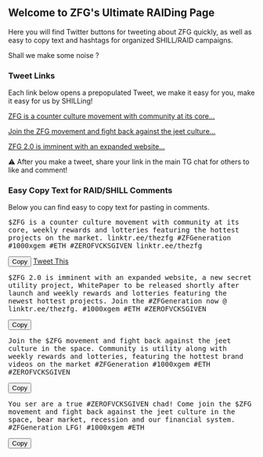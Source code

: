 <script src="https://ajax.googleapis.com/ajax/libs/jquery/2.1.1/jquery.min.js"></script>
<script src="https://cdn.jsdelivr.net/clipboard.js/1.5.12/clipboard.min.js"></script>

<script defer>
$(function(){
  new Clipboard('.copy-text');
});
</script>

## Welcome to ZFG's Ultimate RAIDing Page

Here you will find Twitter buttons for tweeting about ZFG quickly, as well as easy to copy text and hashtags for organized SHILL/RAID campaigns. 

Shall we make some noise ? 

### Tweet Links

Each link below opens a prepopulated Tweet, we make it easy for you, make it easy for us by SHILLing! 

[ZFG is a counter culture movement with community at its core...](https://twitter.com/intent/tweet?text=$ZFG%20is%20a%20counter%20culture%20movement%20with%20community%20at%20its%20core,%20weekly%20rewards%20and%20lotteries%20featuring%20the%20hottest%20projects%20on%20the%20market.%0d%0d&hashtags=ZFGeneration,1000xgem,ETH,ZEROFVCKSGIVEN)

[Join the ZFG movement and fight back against the jeet culture...](https://twitter.com/intent/tweet?text=Join%20the%20$ZFG%20movement%20and%20fight%20back%20against%20the%20jeet%20culture%20in%20the%20space.%20Community%20is%20utility%20along%20with%20weekly%20rewards%20and%20lotteries,%20featuring%20the%20hottest%20brand%20videos%20on%20the%20market&hashtags=ZFGeneration,1000xgem,ETH,ZEROFVCKSGIVEN)

[ZFG 2.0 is imminent with an expanded website...](https://twitter.com/intent/tweet?text=$ZFG%202.0%20is%20imminent%20with%20an%20expanded%20website,%20a%20new%20secret%20utility%20project,%20WhitePaper%20to%20be%20released%20shortly%20after%20launch%20and%20weekly%20rewards%20and%20lotteries%20featuring%20the%20newest%20hottest%20projects.&hashtags=ZFGeneration,1000xgem,ETH,ZEROFVCKSGIVEN)

&#9888;&#65039; After you make a tweet, share your link in the main TG chat for others to like and comment!

### Easy Copy Text for RAID/SHILL Comments

Below you can find easy to copy text for pasting in comments.

<div id="shill1" ><pre style="white-space: pre-wrap;">
$ZFG is a counter culture movement with community at its core, weekly rewards and lotteries featuring the hottest projects on the market. linktr.ee/thezfg #ZFGeneration #1000xgem #ETH #ZEROFVCKSGIVEN linktr.ee/thezfg
</pre></div>
<input type="button" class="copy-text btn" data-clipboard-target="#shill1" value="Copy">
<a class="btn" href="https://twitter.com/intent/tweet?text=$ZFG is a counter culture movement with community at its core, weekly rewards and lotteries featuring the hottest projects on the market. linktr.ee/thezfg%0d%0d&hashtags=ZFGeneration,1000xgem,ETH,ZEROFVCKSGIVEN">Tweet This</a>


<div id="shill2" ><pre style="white-space: pre-wrap;">
$ZFG 2.0 is imminent with an expanded website, a new secret utility project, WhitePaper to be released shortly after launch and weekly rewards and lotteries featuring the newest hottest projects. Join the #ZFGeneration now @ linktr.ee/thezfg. #1000xgem #ETH #ZEROFVCKSGIVEN
</pre></div>
<input type="button" class="copy-text btn" data-clipboard-target="#shill2" value="Copy">

<div id="shill3" ><pre style="white-space: pre-wrap;">
Join the $ZFG movement and fight back against the jeet culture in the space. Community is utility along with weekly rewards and lotteries, featuring the hottest brand videos on the market #ZFGeneration #1000xgem #ETH #ZEROFVCKSGIVEN
</pre></div>
<input type="button" class="copy-text btn" data-clipboard-target="#shill3" value="Copy">

<div id="shill4" ><pre style="white-space: pre-wrap;">
You ser are a true #ZEROFVCKSGIVEN chad! Come join the $ZFG movement and fight back against the jeet culture in the space, bear market, recession and our financial system. #ZFGeneration LFG! #1000xgem #ETH
</pre></div>
<input type="button" class="copy-text btn" data-clipboard-target="#shill4" value="Copy">
